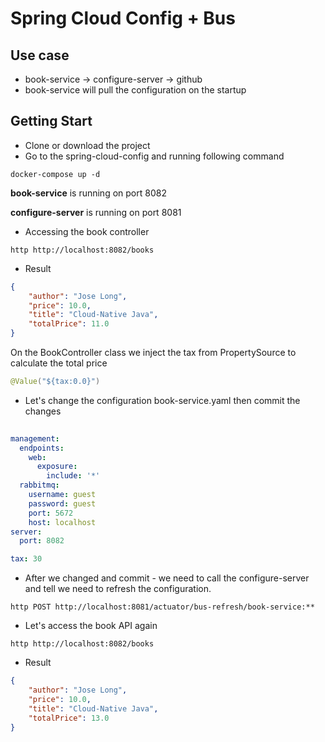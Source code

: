 # Spring Cloud Config + Bus

## Use case
* book-service -> configure-server -> github
* book-service will pull the configuration on the startup

## Getting Start

- Clone or download the project
- Go to the spring-cloud-config and running following command
```shell script
docker-compose up -d
``` 
**book-service** is running on port 8082

**configure-server** is running on port 8081

* Accessing the book controller

```shell script
http http://localhost:8082/books 
```
* Result
```json
{
    "author": "Jose Long",
    "price": 10.0,
    "title": "Cloud-Native Java",
    "totalPrice": 11.0
}
```
On the BookController class we inject the tax from PropertySource to calculate the total price
```java
@Value("${tax:0.0}")
```
* Let's change the configuration book-service.yaml then commit the changes
```yaml
  
management:
  endpoints:
    web:
      exposure:
        include: '*'
  rabbitmq:
    username: guest
    password: guest
    port: 5672
    host: localhost
server:
  port: 8082

tax: 30
```
* After we changed and commit - we need to call the configure-server and tell we need to refresh the configuration.

```shell script
http POST http://localhost:8081/actuator/bus-refresh/book-service:**
```

* Let's access the book API again
```shell script
http http://localhost:8082/books 
```
* Result
```json
{
    "author": "Jose Long",
    "price": 10.0,
    "title": "Cloud-Native Java",
    "totalPrice": 13.0
}
```